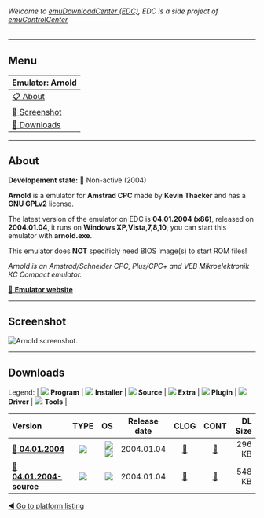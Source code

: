 ###### Welcome to [emuDownloadCenter (EDC)](https://github.com/PhoenixInteractiveNL/emuDownloadCenter/wiki/), EDC is a side project of [emuControlCenter](https://github.com/PhoenixInteractiveNL/emuControlCenter/wiki/)
***
## Menu
| **Emulator: Arnold** |
|:---------|
| [:clipboard: About](#about) |
| [:sunrise: Screenshot](#screenshot) |
| [:floppy_disk: Downloads](#downloads) |
***
## About
**Developement state:** :red_circle: Non-active (2004)

**Arnold** is a emulator for **Amstrad CPC** made by **Kevin Thacker** and has a **GNU GPLv2** license.

The latest version of the emulator on EDC is **04.01.2004 (x86)**, released on **2004.01.04**, it runs on **Windows XP,Vista,7,8,10**, you can start this emulator with **arnold.exe**.

This emulator does **NOT** specificly need BIOS image(s) to start ROM files!

_Arnold is an Amstrad/Schneider CPC, Plus/CPC+ and VEB Mikroelektronik KC Compact emulator._

[:link: **Emulator website**](http://arnold.cpc-live.com/)
***
## Screenshot
![](https://raw.githubusercontent.com/PhoenixInteractiveNL/emuDownloadCenter/master/hooks/arnold/emulator_screen_01.jpg "Arnold screenshot.")
***
## Downloads
Legend:
| ![](https://raw.githubusercontent.com/wiki/PhoenixInteractiveNL/emuDownloadCenter/images_misc/icon_program_24.png) **Program** | 
![](https://raw.githubusercontent.com/wiki/PhoenixInteractiveNL/emuDownloadCenter/images_misc/icon_installer_24.png) **Installer** | 
![](https://raw.githubusercontent.com/wiki/PhoenixInteractiveNL/emuDownloadCenter/images_misc/icon_source_code_24.png) **Source** | 
![](https://raw.githubusercontent.com/wiki/PhoenixInteractiveNL/emuDownloadCenter/images_misc/icon_extra_24.png) **Extra** | 
![](https://raw.githubusercontent.com/wiki/PhoenixInteractiveNL/emuDownloadCenter/images_misc/icon_plugin_24.png) **Plugin** | 
![](https://raw.githubusercontent.com/wiki/PhoenixInteractiveNL/emuDownloadCenter/images_misc/icon_driver_24.png) **Driver** | 
![](https://raw.githubusercontent.com/wiki/PhoenixInteractiveNL/emuDownloadCenter/images_misc/icon_tool_24.png) **Tools** | 
 
| Version | TYPE | OS | Release date | CLOG | CONT | DL Size |
|:--------|:----:|---:|:------------:|:----:|:----:|--------:|
| [:floppy_disk: **04.01.2004**](https://github.com/PhoenixInteractiveNL/edc-repo0002/raw/master/arnold/04.01.2004.7z) | ![](https://raw.githubusercontent.com/wiki/PhoenixInteractiveNL/emuDownloadCenter/images_misc/icon_program_24.png) | ![](https://raw.githubusercontent.com/wiki/PhoenixInteractiveNL/emuDownloadCenter/images_misc/logo_windows_24.png)![](https://raw.githubusercontent.com/wiki/PhoenixInteractiveNL/emuDownloadCenter/images_misc/icon_32-bit_24.png) | 2004.01.04 | [:page_facing_up:](https://github.com/PhoenixInteractiveNL/edc-repo0002/blob/master/arnold/04.01.2004_changelog.txt) | [:mag_right:](https://github.com/PhoenixInteractiveNL/edc-repo0002/blob/master/arnold/04.01.2004_contents.txt) | 296 KB |
| [:floppy_disk: **04.01.2004-source**](https://github.com/PhoenixInteractiveNL/edc-repo0002/raw/master/arnold/04.01.2004-source.7z) | ![](https://raw.githubusercontent.com/wiki/PhoenixInteractiveNL/emuDownloadCenter/images_misc/icon_source_code_24.png) | ![](https://raw.githubusercontent.com/wiki/PhoenixInteractiveNL/emuDownloadCenter/images_misc/icon_32-bit_24.png) | 2004.01.04 | [:page_facing_up:](https://github.com/PhoenixInteractiveNL/edc-repo0002/blob/master/arnold/04.01.2004-source_changelog.txt) | [:mag_right:](https://github.com/PhoenixInteractiveNL/edc-repo0002/blob/master/arnold/04.01.2004-source_contents.txt) | 548 KB |

[:arrow_backward: Go to platform listing](https://github.com/PhoenixInteractiveNL/emuDownloadCenter/wiki/EDC-Platform-List)
